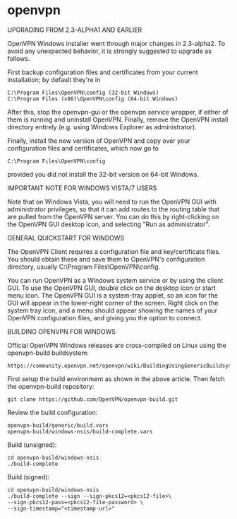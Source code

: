 # openvpn

UPGRADING FROM 2.3-ALPHA1 AND EARLIER

OpenVPN Windows installer went through major changes in
2.3-alpha2. To avoid any unexpected behavior, it is strongly
suggested to upgrade as follows.

First backup configuration files and certificates from your
current installation; by default they're in

    C:\Program Files\OpenVPN\config (32-bit Windows)
    C:\Program Files (x86)\OpenVPN\config (64-bit Windows)

After this, stop the openvpn-gui or the openvpn service
wrapper, if either of them is running and uninstall OpenVPN.
Finally, remove the OpenVPN install directory entirely (e.g.
using Windows Explorer as administrator).

Finally, install the new version of OpenVPN and copy over
your configuration files and certificates, which now go to

    C:\Program Files\OpenVPN\config

provided you did not install the 32-bit version on 64-bit
Windows.

IMPORTANT NOTE FOR WINDOWS VISTA/7 USERS

Note that on Windows Vista, you will need to run the OpenVPN
GUI with administrator privileges, so that it can add routes
to the routing table that are pulled from the OpenVPN server.
You can do this by right-clicking on the OpenVPN GUI
desktop icon, and selecting "Run as administrator".

GENERAL QUICKSTART FOR WINDOWS

The OpenVPN Client requires a configuration file
and key/certificate files. You should obtain
these and save them to OpenVPN's configuration
directory, usually C:\Program Files\OpenVPN\config.

You can run OpenVPN as a Windows system service or by using
the client GUI. To use the OpenVPN GUI, double click on the
desktop icon or start menu icon. The OpenVPN GUI is a
system-tray applet, so an icon for the GUI will appear in
the lower-right corner of the screen. Right click on the
system tray icon, and a menu should appear showing the names
of your OpenVPN configuration files, and giving you the
option to connect.

BUILDING OPENVPN FOR WINDOWS

Official OpenVPN Windows releases are cross-compiled on Linux using the
openvpn-build buildsystem:

    https://community.openvpn.net/openvpn/wiki/BuildingUsingGenericBuildsystem

First setup the build environment as shown in the above article. Then fetch the
openvpn-build repository:

    git clone https://github.com/OpenVPN/openvpn-build.git

Review the build configuration:

    openvpn-build/generic/build.vars
    openvpn-build/windows-nsis/build-complete.vars

Build (unsigned):

    cd openvpn-build/windows-nsis
    ./build-complete

Build (signed):

    cd openvpn-build/windows-nsis
    ./build-complete --sign --sign-pkcs12=<pkcs12-file>\
    --sign-pkcs12-pass=<pkcs12-file-password> \
    --sign-timestamp="<timestamp-url>"
